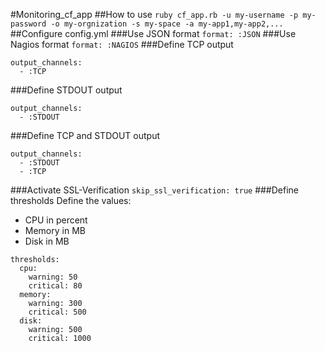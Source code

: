 #Monitoring_cf_app
##How to use
`ruby cf_app.rb -u my-username -p my-password -o my-orgnization -s my-space -a my-app1,my-app2,...`
##Configure config.yml
###Use JSON format
`format: :JSON`
###Use Nagios format
`format: :NAGIOS`
###Define TCP output
```
output_channels:
  - :TCP
```
###Define STDOUT output
```
output_channels:
  - :STDOUT
```
###Define TCP and STDOUT output
```
output_channels:
  - :STDOUT
  - :TCP
```
###Activate SSL-Verification
`skip_ssl_verification: true`
###Define thresholds
Define the values:
- CPU in percent
- Memory in MB
- Disk in MB
```
thresholds:
  cpu:
    warning: 50
    critical: 80
  memory:
    warning: 300
    critical: 500
  disk:
    warning: 500
    critical: 1000
```
